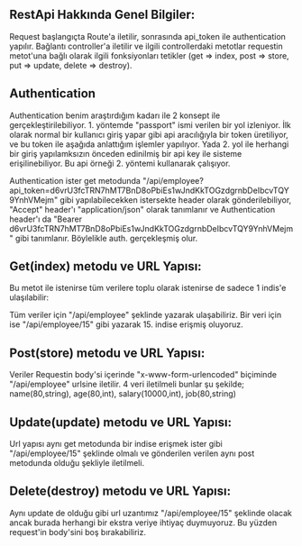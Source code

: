 ## RestApi Hakkında Genel Bilgiler:

Request başlangıçta Route'a iletilir, sonrasında api_token ile authentication yapılır. Bağlantı controller'a iletilir ve ilgili controllerdaki metotlar requestin metot'una bağlı olarak ilgili fonksiyonları tetikler (get => index, post => store, put => update, delete => destroy).

## Authentication

Authentication benim araştırdığım kadarı ile 2 konsept ile gerçekleştirilebiliyor. 1. yöntemde "passport" ismi verilen bir yol izleniyor. İlk olarak normal bir kullanıcı giriş yapar gibi api aracılığıyla bir token üretiliyor, ve bu token ile aşağıda anlattığım işlemler yapılıyor. Yada 2. yol ile herhangi bir giriş yapılamksızın önceden edinilmiş bir api key ile sisteme erişilinebiliyor. Bu api örneği 2. yöntemi kullanarak çalışıyor.

Authentication ister get metodunda "/api/employee?api_token=d6vrU3fcTRN7hMT7BnD8oPbiEs1wJndKkTOGzdgrnbDeIbcvTQY9YnhVMejm" gibi yapılabilecekken istersekte header olarak gönderilebiliyor, "Accept" header'ı "application/json" olarak tanımlanır ve Authentication header'ı da "Bearer d6vrU3fcTRN7hMT7BnD8oPbiEs1wJndKkTOGzdgrnbDeIbcvTQY9YnhVMejm" gibi tanımlanır. Böylelikle auth. gerçekleşmiş olur.

## Get(index) metodu ve URL Yapısı:

Bu metot ile istenirse tüm verilere toplu olarak istenirse de sadece 1 indis'e ulaşılabilir:

Tüm veriler için "/api/employee" şeklinde yazarak ulaşabiliriz.
Bir veri için ise "/api/employee/15" gibi yazarak 15. indise erişmiş oluyoruz.

## Post(store) metodu ve URL Yapısı:

Veriler Requestin body'si içerinde "x-www-form-urlencoded" biçiminde "/api/employee" urlsine iletilir. 4 veri iletilmeli bunlar şu şekilde; name(80,string), age(80,int), salary(10000,int), job(80,string)

## Update(update) metodu ve URL Yapısı:

Url yapısı aynı get metodunda bir indise erişmek ister gibi "/api/employee/15" şeklinde olmalı ve gönderilen verilen aynı post metodunda olduğu şekliyle iletilmeli.

## Delete(destroy) metodu ve URL Yapısı:

Aynı update de olduğu gibi url uzantımız "/api/employee/15" şeklinde olacak ancak burada herhangi bir ekstra veriye ihtiyaç duymuyoruz. Bu yüzden request'in body'sini boş bırakabiliriz.
      
